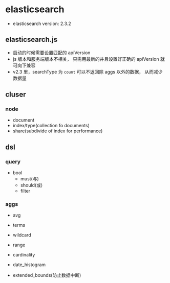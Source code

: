 # elasticsearch

* elasticsearch version: 2.3.2

## elasticsearch.js

* 启动的时候需要设置匹配的 apiVersion
* js 版本和服务端版本不相关， 只需用最新的并且设置好正确的 apiVersion 就可向下兼容
* v2.3 里，searchType 为 `count` 可以不返回除 aggs 以外的数据， 从而减少数据量

## cluser

### node

* document
* index/type(collection fo documents)
* share(subdivide of index for performance)

## dsl

### query

* bool
  * must(与)
  * should(或)
  * filter

### aggs

* avg
* terms
* wildcard
* range
* cardinality
* date_histogram

* extended_bounds(防止数据中断)